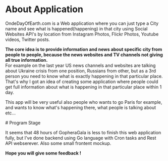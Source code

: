 # About Application
<p>
OndeDayOfEarth.com is a Web application where you can just type a City name and see what is happened(happening) in that city using Social Websites API's by location from Instagram Photos, Flickr Photos, Youtube videos, Twitter posts.
</p>
<p>
<b>The core idea is to provide information and news about specific city from people to people, because the news websites and TV channels not giving all true information.</b><br/>
For example on the last year US news channels and websites are talking about Ukraine crisis from one position, Russians from other, but as a 3rd person you need to know what is exactly happening in that particular place. That's why I got an idea of creating some application where people could get full information about what is happening in that particular place within 1 day.
</p>
<p>
This app will be very useful also people who wants to go Paris for example, and wants to know what's happening there, what people is talking about etc...
</p>
# Program Stage
<p>
It seems that 48 hours of GopheraGala is less to finish this web application fully, but I've done backend using Go language with Cron tasks and Rest API webserever. Also some small frontent mockup.
</p>
<p>
<b>Hope you will give some feedback !</b>
</p>

